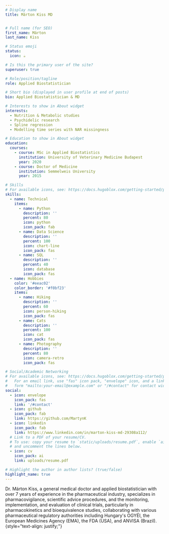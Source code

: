 ```yaml
---
# Display name
title: Márton Kiss MD


# Full name (for SEO)
first_name: Márton
last_name: Kiss

# Status emoji
status:
  icon: ☕️

# Is this the primary user of the site?
superuser: true

# Role/position/tagline
role: Applied Biostatistician

# Short bio (displayed in user profile at end of posts)
bio: Applied Biostatistician & MD

# Interests to show in About widget
interests:
  - Nutrition & Metabolic studies
  - Psychidelic research
  - Spline regression
  - Modelling time series with NAR missingness

# Education to show in About widget
education:
  courses:
    - course: MSc in Applied Biostatistics
      institution: University of Veterinary Medicine Budapest
      year: 2020
    - course: Doctor of Medicine
      institution: Semmelweis University
      year: 2015

# Skills
# For available icons, see: https://docs.hugoblox.com/getting-started/page-builder/#icons
skills:
  - name: Technical
    items:
      - name: Python
        description: ''
        percent: 80
        icon: python
        icon_pack: fab
      - name: Data Science
        description: ''
        percent: 100
        icon: chart-line
        icon_pack: fas
      - name: SQL
        description: ''
        percent: 40
        icon: database
        icon_pack: fas
  - name: Hobbies
    color: '#eeac02'
    color_border: '#f0bf23'
    items:
      - name: Hiking
        description: ''
        percent: 60
        icon: person-hiking
        icon_pack: fas
      - name: Cats
        description: ''
        percent: 100
        icon: cat
        icon_pack: fas
      - name: Photography
        description: ''
        percent: 80
        icon: camera-retro
        icon_pack: fas

# Social/Academic Networking
# For available icons, see: https://docs.hugoblox.com/getting-started/page-builder/#icons
#   For an email link, use "fas" icon pack, "envelope" icon, and a link in the
#   form "mailto:your-email@example.com" or "/#contact" for contact widget.
social:
  - icon: envelope
    icon_pack: fas
    link: '/#contact'
  - icon: github
    icon_pack: fab
    link: https://github.com/MartynK
  - icon: linkedin
    icon_pack: fab
    link: https://www.linkedin.com/in/marton-kiss-md-29308a112/ 
  # Link to a PDF of your resume/CV.
  # To use: copy your resume to `static/uploads/resume.pdf`, enable `ai` icons in `params.yaml`,
  # and uncomment the lines below.
  - icon: cv
    icon_pack: ai
    link: uploads/resume.pdf

# Highlight the author in author lists? (true/false)
highlight_name: true
---
```


Dr. Márton Kiss, a general medical doctor and applied biostatistician with over 7 years of experience in the pharmaceutical industry, specializes in pharmacovigilance, scientific advice procedures, and the monitoring, implementation, and evaluation of clinical trials, particularly in pharmacokinetics and bioequivalence studies, collaborating with various pharmaceutical regulatory authorities including Hungary's OGYÉI, the European Medicines Agency (EMA), the FDA (USA), and ANVISA (Brazil).
{style="text-align: justify;"}
